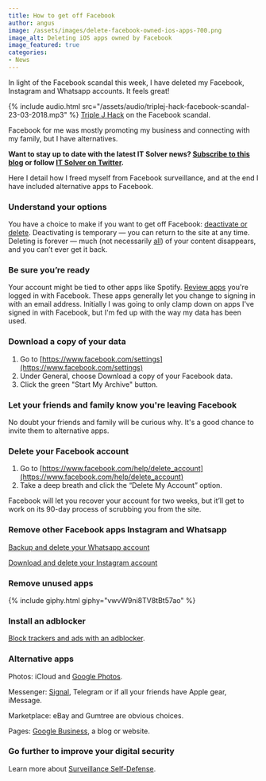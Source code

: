 ```yaml
---
title: How to get off Facebook
author: angus
image: /assets/images/delete-facebook-owned-ios-apps-700.png
image_alt: Deleting iOS apps owned by Facebook
image_featured: true
categories:
- News
---
```

In light of the Facebook scandal this week, I have deleted my Facebook, Instagram and Whatsapp accounts. It feels great!

{% include audio.html src="/assets/audio/triplej-hack-facebook-scandal-23-03-2018.mp3" %} [Triple J Hack](http://www.abc.net.au/triplej/programs/hack/hack/9559680) on the Facebook scandal.

Facebook for me was mostly promoting my business and connecting with my family, but I have alternatives.

**Want to stay up to date with the latest IT Solver news? [Subscribe to this blog](/blog) or follow [IT Solver on Twitter](https://twitter.com/itsolvernet).**

Here I detail how I freed myself from Facebook surveillance, and at the end I have included alternative apps to Facebook.

### Understand your options
You have a choice to make if you want to get off Facebook: [deactivate or delete](https://www.facebook.com/help/359046244166395/). Deactivating is temporary — you can return to the site at any time. Deleting is forever — much (not necessarily [all](https://www.facebook.com/help/224562897555674/?ref=u2u)) of your content disappears, and you can’t ever get it back.

### Be sure you’re ready
Your account might be tied to other apps like Spotify. [Review apps](https://www.facebook.com/settings?tab=applications) you're logged in with Facebook. These apps generally let you change to signing in with an email address.
Initially I was going to only clamp down on apps I've signed in with Facebook, but I'm fed up with the way my data has been used.

### Download a copy of your data
1. Go to [https://www.facebook.com/settings](https://www.facebook.com/settings)
2. Under General, choose Download a copy of your Facebook data.
3. Click the green "Start My Archive" button.

### Let your friends and family know you're leaving Facebook
No doubt your friends and family will be curious why. It's a good chance to invite them to alternative apps.

### Delete your Facebook account
1. Go to [https://www.facebook.com/help/delete_account](https://www.facebook.com/help/delete_account)
2. Take a deep breath and click the “Delete My Account” option. 

Facebook will let you recover your account for two weeks, but it’ll get to work on its 90-day process of scrubbing you from the site.

### Remove other Facebook apps Instagram and Whatsapp

[Backup and delete your Whatsapp account](https://support.itsolver.net/hc/en-au/articles/360000117475-Backup-and-delete-your-Whatsapp-account)

[Download and delete your Instagram account](https://support.itsolver.net/hc/en-au/articles/360000116196-Download-and-delete-your-Instagram-account)

### Remove unused apps
{% include giphy.html giphy="vwvW9ni8TV8tBt57ao" %}

### Install an adblocker
[Block trackers and ads with an adblocker](https://www.itsolver.net/tips-and-tricks/2017/12/01/surf-the-web-without-annoying-ads).

### Alternative apps
Photos: iCloud and [Google Photos](https://photos.google.com).

Messenger: [Signal](https://signal.org/install), Telegram or if all your friends have Apple gear, iMessage.

Marketplace: eBay and Gumtree are obvious choices.

Pages: [Google Business](https://business.google.com), a blog or website.

### Go further to improve your digital security
Learn more about [Surveillance Self-Defense](https://ssd.eff.org/).